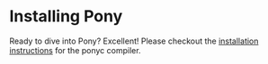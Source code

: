 # Installing Pony

Ready to dive into Pony? Excellent! Please checkout the [installation instructions](https://github.com/ponylang/ponyc/blob/main/README.md#installation) for the ponyc compiler.
